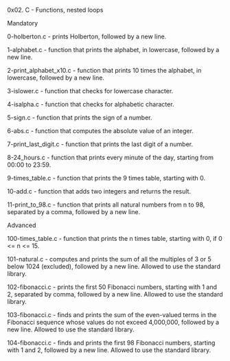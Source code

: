 0x02. C - Functions, nested loops

Mandatory

0-holberton.c - prints Holberton, followed by a new line.

1-alphabet.c - function that prints the alphabet, in lowercase, followed by a new line.

2-print_alphabet_x10.c - function that prints 10 times the alphabet, in lowercase, followed by a new line.

3-islower.c - function that checks for lowercase character.

4-isalpha.c - function that checks for alphabetic character.

5-sign.c - function that prints the sign of a number.

6-abs.c - function that computes the absolute value of an integer.

7-print_last_digit.c - function that prints the last digit of a number.

8-24_hours.c - function that prints every minute of the day, starting from 00:00 to 23:59.

9-times_table.c - function that prints the 9 times table, starting with 0.

10-add.c - function that adds two integers and returns the result.

11-print_to_98.c - function that prints all natural numbers from n to 98, separated by a comma, followed by a new line.

Advanced

100-times_table.c - function that prints the n times table, starting with 0, if 0 <= n <= 15.

101-natural.c - computes and prints the sum of all the multiples of 3 or 5 below 1024 (excluded), followed by a new line. Allowed to use the standard library.

102-fibonacci.c - prints the first 50 Fibonacci numbers, starting with 1 and 2, separated by comma, followed by a new line. Allowed to use the standard library.

103-fibonacci.c - finds and prints the sum of the even-valued terms in the Fibonacci sequence whose values do not exceed 4,000,000, followed by a new line. Allowed to use the standard library.

104-fibonacci.c - finds and prints the first 98 Fibonacci numbers, starting with 1 and 2, followed by a new line. Allowed to use the standard library.